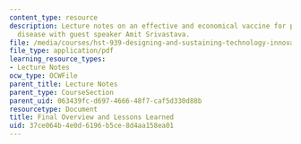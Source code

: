```yaml
---
content_type: resource
description: Lecture notes on an effective and economical vaccine for pneumococcal
  disease with guest speaker Amit Srivastava.
file: /media/courses/hst-939-designing-and-sustaining-technology-innovation-for-global-health-practice-spring-2008/37ce064b4e0d6196b5ce8d4aa158ea01_lecture14.pdf
file_type: application/pdf
learning_resource_types:
- Lecture Notes
ocw_type: OCWFile
parent_title: Lecture Notes
parent_type: CourseSection
parent_uid: 063439fc-d697-4666-48f7-caf5d330d88b
resourcetype: Document
title: Final Overview and Lessons Learned
uid: 37ce064b-4e0d-6196-b5ce-8d4aa158ea01
---
```

